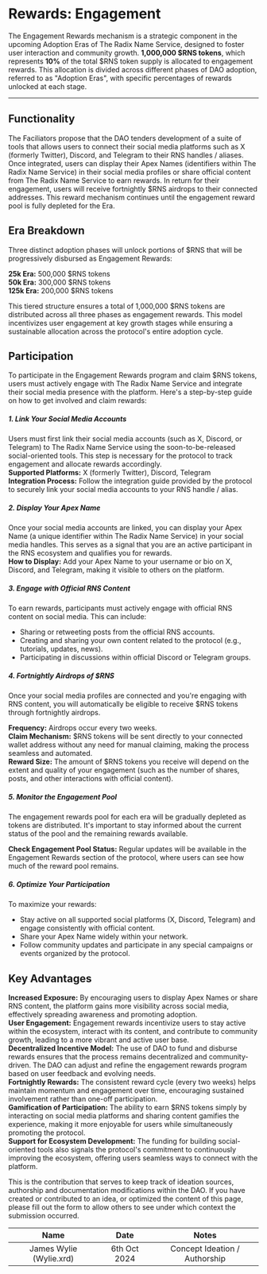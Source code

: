 # Rewards: Engagement

The Engagement Rewards mechanism is a strategic component in the upcoming Adoption Eras of The Radix Name Service, designed to foster user interaction and community growth. **1,000,000 $RNS tokens**, which represents **10%** of the total $RNS token supply is allocated to engagement rewards. This allocation is divided across different phases of DAO adoption, referred to as "Adoption Eras", with specific percentages of rewards unlocked at each stage.

---

## Functionality

The Faciliators propose that the DAO tenders development of a suite of tools that allows users to connect their social media platforms such as X (formerly Twitter), Discord, and Telegram to their RNS handles / aliases. Once integrated, users can display their Apex Names (identifiers within The Radix Name Service) in their social media profiles or share official content from The Radix Name Service to earn rewards. In return for their engagement, users will receive fortnightly $RNS airdrops to their connected addresses. This reward mechanism continues until the engagement reward pool is fully depleted for the Era.

## Era Breakdown

Three distinct adoption phases will unlock portions of $RNS that will be progressively disbursed as Engagement Rewards:

**25k Era:** 500,000 $RNS tokens<br />
**50k Era:** 300,000 $RNS tokens<br />
**125k Era:** 200,000 $RNS tokens

This tiered structure ensures a total of 1,000,000 $RNS tokens are distributed across all three phases as engagement rewards. This model incentivizes user engagement at key growth stages while ensuring a sustainable allocation across the protocol's entire adoption cycle.

## Participation

To participate in the Engagement Rewards program and claim $RNS tokens, users must actively engage with The Radix Name Service and integrate their social media presence with the platform. Here's a step-by-step guide on how to get involved and claim rewards:

##### 1. Link Your Social Media Accounts<br />
Users must first link their social media accounts (such as X, Discord, or Telegram) to The Radix Name Service using the soon-to-be-released social-oriented tools. This step is necessary for the protocol to track engagement and allocate rewards accordingly.
<br />
**Supported Platforms:** X (formerly Twitter), Discord, Telegram<br />
**Integration Process:** Follow the integration guide provided by the protocol to securely link your social media accounts to your RNS handle / alias.

##### 2. Display Your Apex Name<br />

Once your social media accounts are linked, you can display your Apex Name (a unique identifier within The Radix Name Service) in your social media handles. This serves as a signal that you are an active participant in the RNS ecosystem and qualifies you for rewards.
<br />
**How to Display:** Add your Apex Name to your username or bio on X, Discord, and Telegram, making it visible to others on the platform.

##### 3. Engage with Official RNS Content
To earn rewards, participants must actively engage with official RNS content on social media. This can include:

- Sharing or retweeting posts from the official RNS accounts.
- Creating and sharing your own content related to the protocol (e.g., tutorials, updates, news).
- Participating in discussions within official Discord or Telegram groups.

##### 4. Fortnightly Airdrops of $RNS
Once your social media profiles are connected and you're engaging with RNS content, you will automatically be eligible to receive $RNS tokens through fortnightly airdrops.
<br />

**Frequency:** Airdrops occur every two weeks.<br />
**Claim Mechanism:** $RNS tokens will be sent directly to your connected wallet address without any need for manual claiming, making the process seamless and automated.<br />
**Reward Size:** The amount of $RNS tokens you receive will depend on the extent and quality of your engagement (such as the number of shares, posts, and other interactions with official content).

##### 5. Monitor the Engagement Pool<br />
The engagement rewards pool for each era will be gradually depleted as tokens are distributed. It's important to stay informed about the current status of the pool and the remaining rewards available.

**Check Engagement Pool Status:** Regular updates will be available in the Engagement Rewards section of the protocol, where users can see how much of the reward pool remains.

##### 6. Optimize Your Participation

To maximize your rewards:

- Stay active on all supported social platforms (X, Discord, Telegram) and engage consistently with official content.
- Share your Apex Name widely within your network.
- Follow community updates and participate in any special campaigns or events organized by the protocol.

## Key Advantages

**Increased Exposure:** By encouraging users to display Apex Names or share RNS content, the platform gains more visibility across social media, effectively spreading awareness and promoting adoption.<br />
**User Engagement:** Engagement rewards incentivize users to stay active within the ecosystem, interact with its content, and contribute to community growth, leading to a more vibrant and active user base.<br />
**Decentralized Incentive Model:** The use of DAO to fund and disburse rewards ensures that the process remains decentralized and community-driven. The DAO can adjust and refine the engagement rewards program based on user feedback and evolving needs.<br />
**Fortnightly Rewards:** The consistent reward cycle (every two weeks) helps maintain momentum and engagement over time, encouraging sustained involvement rather than one-off participation.<br />
**Gamification of Participation:** The ability to earn $RNS tokens simply by interacting on social media platforms and sharing content gamifies the experience, making it more enjoyable for users while simultaneously promoting the protocol.<br />
**Support for Ecosystem Development:** The funding for building social-oriented tools also signals the protocol's commitment to continuously improving the ecosystem, offering users seamless ways to connect with the platform.

<!-- changelog:start -->

This is the contribution that serves to keep track of ideation sources, authorship and documentation modifications within the DAO. If you have created or contributed to an idea, or optimized the content of this page, please fill out the form to allow others to see under which context the submission occurred.

| Name  | Date            | Notes |
| :-----: | :---------------: | :---------------------------: |
| James Wylie (Wylie.xrd) | 6th Oct 2024 | Concept Ideation / Authorship |

<!-- changelog:end -->